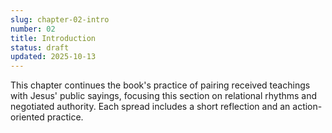 ```yaml
---
slug: chapter-02-intro
number: 02
title: Introduction
status: draft
updated: 2025-10-13
---
```


This chapter continues the book's practice of pairing received teachings with Jesus' public sayings, focusing this section on relational rhythms and negotiated authority. Each spread includes a short reflection and an action-oriented practice.
